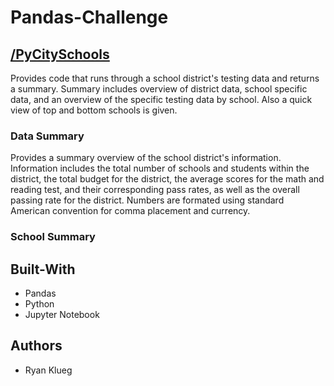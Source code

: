 # Pandas-Challenge
## [/PyCitySchools](PyCitySchools)
Provides code that runs through a school district's testing data and returns a summary.
Summary includes overview of district data, school specific data, and an overview of the 
specific testing data by school.
Also a quick view of top and bottom schools is given.

### Data Summary
Provides a summary overview of the school district's information.
Information includes the total number of schools and students within the district,
the total budget for the district, the average scores for the math and reading test,
and their corresponding pass rates, as well as the overall passing rate for the district.
Numbers are formated using standard American convention for comma placement and currency.

### School Summary

## Built-With
* Pandas
* Python
* Jupyter Notebook

## Authors
* Ryan Klueg
